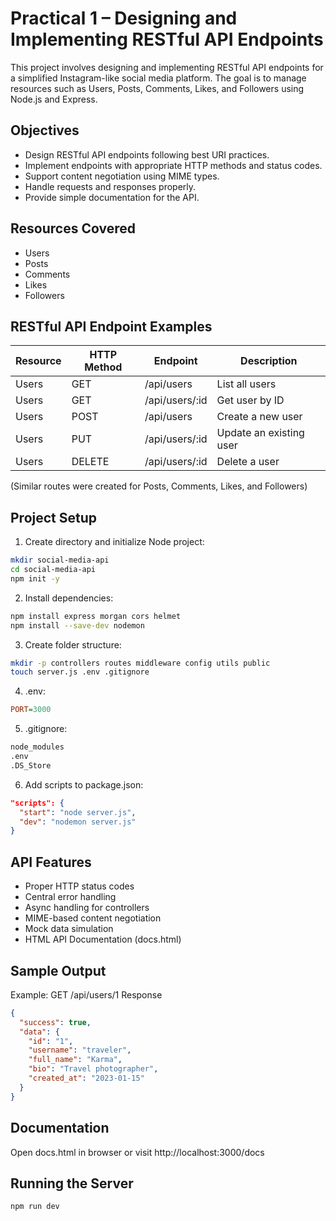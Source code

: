 # Practical 1 – Designing and Implementing RESTful API Endpoints
This project involves designing and implementing RESTful API endpoints for a simplified Instagram-like social media platform. The goal is to manage resources such as Users, Posts, Comments, Likes, and Followers using Node.js and Express.

## Objectives
- Design RESTful API endpoints following best URI practices.
- Implement endpoints with appropriate HTTP methods and status codes.
- Support content negotiation using MIME types.
- Handle requests and responses properly.
- Provide simple documentation for the API.

## Resources Covered
- Users
- Posts
- Comments
- Likes
- Followers

## RESTful API Endpoint Examples
| Resource | HTTP Method | Endpoint        | Description             |
| -------- | ----------- | --------------- | ----------------------- |
| Users    | GET         | /api/users      | List all users          |
| Users    | GET         | /api/users/\:id | Get user by ID          |
| Users    | POST        | /api/users      | Create a new user       |
| Users    | PUT         | /api/users/\:id | Update an existing user |
| Users    | DELETE      | /api/users/\:id | Delete a user           |

(Similar routes were created for Posts, Comments, Likes, and Followers)

## Project Setup
1. Create directory and initialize Node project:
```bash
mkdir social-media-api
cd social-media-api
npm init -y
```

2. Install dependencies:
```bash
npm install express morgan cors helmet
npm install --save-dev nodemon
```

3. Create folder structure:
```bash
mkdir -p controllers routes middleware config utils public
touch server.js .env .gitignore
```

4. .env:
```ini
PORT=3000
```

5. .gitignore:
```bash
node_modules
.env
.DS_Store
```

6. Add scripts to package.json:
```json
"scripts": {
  "start": "node server.js",
  "dev": "nodemon server.js"
}
```

## API Features
- Proper HTTP status codes
- Central error handling
- Async handling for controllers
- MIME-based content negotiation
- Mock data simulation
- HTML API Documentation (docs.html)

## Sample Output
Example: GET /api/users/1 Response
```json
{
  "success": true,
  "data": {
    "id": "1",
    "username": "traveler",
    "full_name": "Karma",
    "bio": "Travel photographer",
    "created_at": "2023-01-15"
  }
}
```

## Documentation
Open docs.html in browser or visit http://localhost:3000/docs

## Running the Server
```bash
npm run dev
```